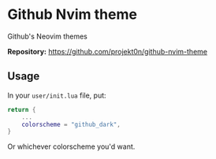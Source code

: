 # Github Nvim theme

Github's Neovim themes

**Repository:** <https://github.com/projekt0n/github-nvim-theme>

## Usage

In your `user/init.lua` file, put:

```lua
return {
    ...
    colorscheme = "github_dark",
}
```

Or whichever colorscheme you'd want.

<!-- vim: set ft=markdown: -->